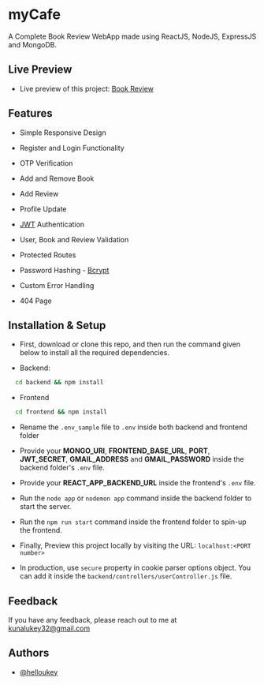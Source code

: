 # myCafe

A Complete Book Review WebApp made using ReactJS, NodeJS, ExpressJS and MongoDB.

## Live Preview

* Live preview of this project: [Book Review](https://book-review-frontend-tan.vercel.app/)

## Features

* Simple Responsive Design

* Register and Login Functionality

* OTP Verification

* Add and Remove Book

* Add Review

* Profile Update

* [JWT](https://github.com/auth0/node-jsonwebtoken) Authentication

* User, Book and Review Validation

* Protected Routes

* Password Hashing - [Bcrypt](https://github.com/kelektiv/node.bcrypt.js)

* Custom Error Handling

* 404 Page

## Installation & Setup

* First, download or clone this repo, and then run the command given below to install all the required dependencies.

- Backend:

```bash
  cd backend && npm install
```

- Frontend

```bash
  cd frontend && npm install
```

* Rename the `.env_sample` file to `.env` inside both backend and frontend folder

* Provide your **MONGO_URI**, **FRONTEND_BASE_URL**, **PORT**, **JWT_SECRET**, **GMAIL_ADDRESS** and **GMAIL_PASSWORD** inside the backend folder's `.env` file.

* Provide your **REACT_APP_BACKEND_URL** inside the frontend's `.env` file.

* Run the `node app` or `nodemon app` command inside the backend folder to start the server.

* Run the `npm run start` command inside the frontend folder to spin-up the frontend.

* Finally, Preview this project locally by visiting the URL: `localhost:<PORT number>`

* In production, use `secure` property in cookie parser options object. You can add it inside the `backend/controllers/userController.js` file.

## Feedback

If you have any feedback, please reach out to me at <kunalukey32@gmail.com>

## Authors

* [@helloukey](https://www.github.com/helloukey)